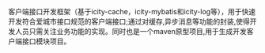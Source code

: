 客户端接口开发框架（基于icity-cache，icity-mybatis和icity-log等），用于快速开发符合爱城市接口规范的客户端接口;通过对缓存,异步消息等功能的封装,使得开发人员只需关注业务功能的实现。同时也是一个maven原型项目,用于生成开发客户端接口模块项目。